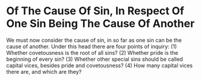 # Of The Cause Of Sin, In Respect Of One Sin Being The Cause Of Another

We must now consider the cause of sin, in so far as one sin can be the cause of another. Under this head there are four points of inquiry:
(1) Whether covetousness is the root of all sins?
(2) Whether pride is the beginning of every sin?
(3) Whether other special sins should be called capital vices, besides pride and covetousness?
(4) How many capital vices there are, and which are they?